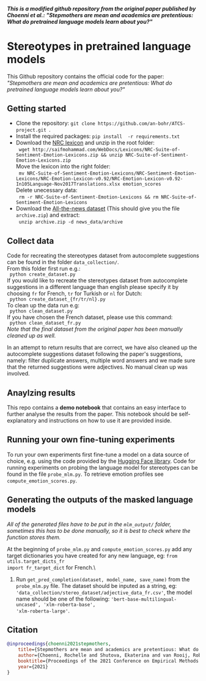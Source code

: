 #### *This is a modified github repository from the original paper published by Choenni et al.: "Stepmothers are mean and academics are pretentious: What do pretrained language models learn about you?"*

# Stereotypes in pretrained language models

This Github repository contains the official code for the paper: *"Stepmothers are mean and academics are pretentious: What do pretrained language models learn about you?"*

## Getting started


<ul>
<li> Clone the repository: <code>git clone https://github.com/an-bohr/ATCS-project.git </code>.</li>
<li> Install the required packages: <code>pip install  -r requirements.txt </code></li>
<li> Download the <a href="http://saifmohammad.com/WebDocs/Lexicons/NRC-Suite-of-Sentiment-Emotion-Lexicons.zip">NRC lexicon</a> and unzip in the root folder: <br>
  <code> wget http://saifmohammad.com/WebDocs/Lexicons/NRC-Suite-of-Sentiment-Emotion-Lexicons.zip && unzip NRC-Suite-of-Sentiment-Emotion-Lexicons.zip </code> <br>
  Move the lexicon into the right folder: <br>
 <code> mv NRC-Suite-of-Sentiment-Emotion-Lexicons/NRC-Sentiment-Emotion-Lexicons/NRC-Emotion-Lexicon-v0.92/NRC-Emotion-Lexicon-v0.92-In105Language-Nov2017Translations.xlsx emotion_scores </code> <br>
  Delete unecessary data: <br>
  <code> rm -r NRC-Suite-of-Sentiment-Emotion-Lexicons && rm NRC-Suite-of-Sentiment-Emotion-Lexicons </code> 
</li>
<li> Download the <a href="https://www.kaggle.com/snapcrack/all-the-news">All-the-news dataset</a> (This should give you the file <code> archive.zip</code>) and extract: <br> 
  <code> unzip archive.zip -d news_data/archive </code>
  </li>
</ul>

## Collect data

Code for recreating the stereotypes dataset from autocomplete suggestions can be found in the folder <code>data_collection/</code>.\
From this folder first run e.g.: \
<code> python create_dataset.py </code> \
If you would like to recreate the stereotypes dataset from autocomplete suggestions in a different
language than english please specify it by choosing <code>fr</code> for French, <code>tr</code> for
Turkish or <code>nl</code> for Dutch: \
<code> python create_dataset_{fr/tr/nl}.py </code> \
To clean up the data run e.g:\
<code> python clean_dataset.py </code>\
If you have chosen the French dataset, please use this command: \
<code> python clean_dataset_fr.py </code>\
*Note that the final dataset from the original paper has been manually cleaned up as well.*

In an attempt to return results that are correct, we have also cleaned up the autocomplete suggestions dataset following the paper's suggestions, namely: filter duplicate answers, multiple word answers and we made sure that the returned suggestions were adjectives. No manual clean up was involved.

## Anaylzing results

This repo contains a **demo notebook** that contains an easy interface to further analyse the results from the paper. This notebook should be self-explanatory and instructions on how to use it are provided inside. 

## Running your own fine-tuning experiments
To run your own experiments first fine-tune a model on a data source of choice, e.g. using the code provided by the <a href="https://github.com/huggingface/transformers/tree/master/examples/pytorch/language-modeling">Hugging Face library</a>. Code for running experiments on probing the language model for stereotypes can be found in the file <code>probe_mlm.py</code>. To retrieve emotion profiles see <code>compute_emotion_scores.py</code>. 


## Generating the outputs of the masked language models
*All of the generated files have to be put in the <code>mlm_output/</code> folder, sometimes this has to be done manually, so it is best to check where the function stores them.*

At the beginning of <code>probe_mlm.py</code> and <code>compute_emotion_scores.py</code> add any target dictionaries you have created for any new language, eg: <code>from utils.target_dicts_fr import fr_target_dict</code> for French.\

1. Run <code>get_pred_completion(dataset, model_name, save_name)</code> from the <code>probe_mlm.py</code> file. The dataset should be inputed as a string, eg: <code>'data_collection/stereo_dataset/adjective_data_fr.csv'</code>, the model name should be one of the following: <code>'bert-base-multilingual-uncased', 'xlm-roberta-base', 'xlm-roberta-large'</code>.

## Citation
```bibtex
@inproceedings{choenni2021stepmothers,
    title={Stepmothers are mean and academics are pretentious: What do pretrained language models learn about you?},
    author={Choenni, Rochelle and Shutova, Ekaterina and van Rooij, Robert},
    booktitle={Proceedings of the 2021 Conference on Empirical Methods in Natural Language Processing (EMNLP)},
    year={2021}
}
```